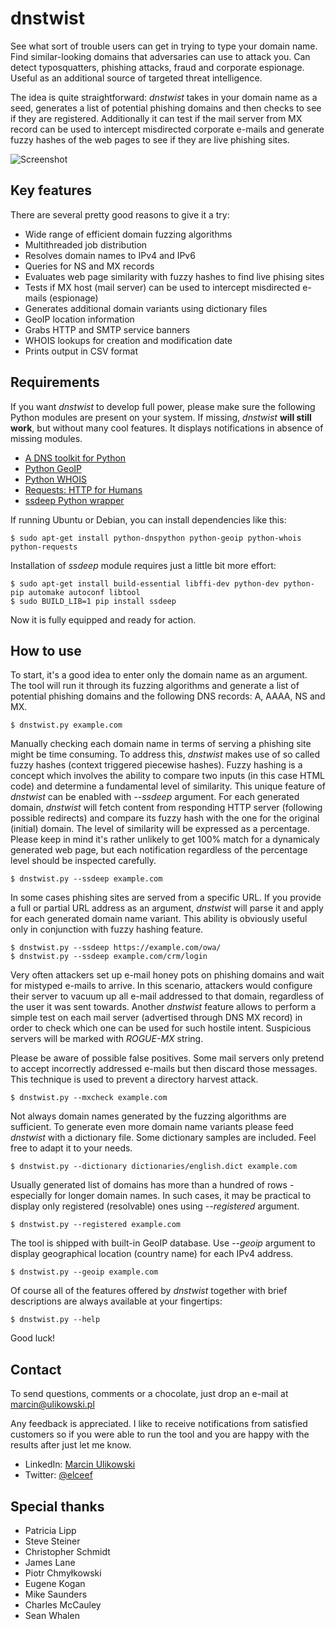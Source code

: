 dnstwist
========

See what sort of trouble users can get in trying to type your domain name.
Find similar-looking domains that adversaries can use to attack you. Can detect
typosquatters, phishing attacks, fraud and corporate espionage. Useful as an
additional source of targeted threat intelligence.

The idea is quite straightforward: *dnstwist* takes in your domain name as a
seed, generates a list of potential phishing domains and then checks to see if
they are registered.
Additionally it can test if the mail server from MX record can be used to
intercept misdirected corporate e-mails and generate fuzzy hashes of the web
pages to see if they are live phishing sites.

![Screenshot](http://i.imgur.com/RILUsjY.png)

Key features
------------
There are several pretty good reasons to give it a try:

- Wide range of efficient domain fuzzing algorithms
- Multithreaded job distribution
- Resolves domain names to IPv4 and IPv6
- Queries for NS and MX records
- Evaluates web page similarity with fuzzy hashes to find live phising sites
- Tests if MX host (mail server) can be used to intercept misdirected e-mails (espionage)
- Generates additional domain variants using dictionary files
- GeoIP location information
- Grabs HTTP and SMTP service banners
- WHOIS lookups for creation and modification date
- Prints output in CSV format

Requirements
------------
If you want *dnstwist* to develop full power, please make sure the following
Python modules are present on your system. If missing, *dnstwist* **will still
work**, but without many cool features. It displays notifications in absence of
missing modules.

- [A DNS toolkit for Python](http://www.dnspython.org/)
- [Python GeoIP](https://pypi.python.org/pypi/GeoIP/)
- [Python WHOIS](https://pypi.python.org/pypi/whois)
- [Requests: HTTP for Humans](http://www.python-requests.org/)
- [ssdeep Python wrapper](https://pypi.python.org/pypi/ssdeep)

If running Ubuntu or Debian, you can install dependencies like this:

```
$ sudo apt-get install python-dnspython python-geoip python-whois python-requests
```

Installation of *ssdeep* module requires just a little bit more effort:

```
$ sudo apt-get install build-essential libffi-dev python-dev python-pip automake autoconf libtool
$ sudo BUILD_LIB=1 pip install ssdeep
```

Now it is fully equipped and ready for action.

How to use
----------
To start, it's a good idea to enter only the domain name as an argument. The
tool will run it through its fuzzing algorithms and generate a list of
potential phishing domains and the following DNS records: A, AAAA, NS and MX.

```
$ dnstwist.py example.com
```

Manually checking each domain name in terms of serving a phishing site might be
time consuming. To address this, *dnstwist* makes use of so called fuzzy hashes
(context triggered piecewise hashes). Fuzzy hashing is a concept which involves
the ability to compare two inputs (in this case HTML code) and determine a
fundamental level of similarity. This unique feature of *dnstwist* can be
enabled with *--ssdeep* argument. For each generated domain, *dnstwist* will
fetch content from responding HTTP server (following possible redirects) and
compare its fuzzy hash with the one for the original (initial) domain. The
level of similarity will be expressed as a percentage. Please keep in mind it's
rather unlikely to get 100% match for a dynamicaly generated web page, but each
notification regardless of the percentage level should be inspected carefully.

```
$ dnstwist.py --ssdeep example.com
```

In some cases phishing sites are served from a specific URL. If you provide a
full or partial URL address as an argument, *dnstwist* will parse it and apply
for each generated domain name variant. This ability is obviously useful only
in conjunction with fuzzy hashing feature.

```
$ dnstwist.py --ssdeep https://example.com/owa/
$ dnstwist.py --ssdeep example.com/crm/login
```

Very often attackers set up e-mail honey pots on phishing domains and wait for
mistyped e-mails to arrive. In this scenario, attackers would configure their
server to vacuum up all e-mail addressed to that domain, regardless of the user
it was sent towards. Another *dnstwist* feature allows to perform a simple test
on each mail server (advertised through DNS MX record) in order to check which
one can be used for such hostile intent. Suspicious servers will be marked with
*ROGUE-MX* string.

Please be aware of possible false positives. Some mail servers only pretend to
accept incorrectly addressed e-mails but then discard those messages. This
technique is used to prevent a directory harvest attack.

```
$ dnstwist.py --mxcheck example.com
```

Not always domain names generated by the fuzzing algorithms are sufficient. To
generate even more domain name variants please feed *dnstwist* with a
dictionary file. Some dictionary samples are included. Feel free to adapt it to
your needs.

```
$ dnstwist.py --dictionary dictionaries/english.dict example.com
``` 

Usually generated list of domains has more than a hundred of rows - especially
for longer domain names. In such cases, it may be practical to display only
registered (resolvable) ones using *--registered* argument.

```
$ dnstwist.py --registered example.com
```

The tool is shipped with built-in GeoIP database. Use *--geoip* argument to
display geographical location (country name) for each IPv4 address.

```
$ dnstwist.py --geoip example.com
```

Of course all of the features offered by *dnstwist* together with brief
descriptions are always available at your fingertips:

```
$ dnstwist.py --help
```

Good luck!

Contact
-------
To send questions, comments or a chocolate, just drop an e-mail at
[marcin@ulikowski.pl](mailto:marcin@ulikowski.pl)

Any feedback is appreciated. I like to receive notifications from satisfied
customers so if you were able to run the tool and you are happy with the
results after just let me know.

- LinkedIn: [Marcin Ulikowski](https://pl.linkedin.com/in/elceef)
- Twitter: [@elceef](https://twitter.com/elceef)

Special thanks
--------------
- Patricia Lipp
- Steve Steiner
- Christopher Schmidt
- James Lane
- Piotr Chmyłkowski
- Eugene Kogan
- Mike Saunders
- Charles McCauley
- Sean Whalen

